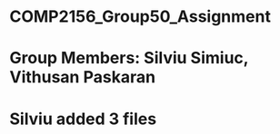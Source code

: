 # COMP2156_Group50_Assignment

# Group Members: Silviu Simiuc, Vithusan Paskaran

# Silviu added 3 files
